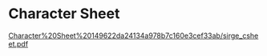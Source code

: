 # Character Sheet

[Character%20Sheet%20149622da24134a978b7c160e3cef33ab/sirge_csheet.pdf](sirge_csheet.pdf)